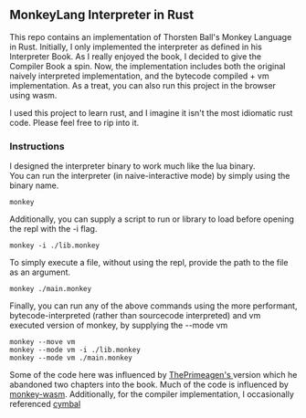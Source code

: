 ## MonkeyLang Interpreter in Rust

This repo contains an implementation of Thorsten Ball's Monkey Language in Rust. 
Initially, I only implemented the interpreter as defined in his Interpreter Book. 
As I really enjoyed the book, I decided to give the Compiler Book a spin.  Now, the 
implementation includes both the original naively interpreted implementation, and the 
bytecode compiled + vm implementation.  As a treat, you can also run this project 
in the browser using wasm. 

I used this project to learn rust, and I imagine it isn't the most idiomatic rust code.
Please feel free to rip into it.

### Instructions

I designed the interpreter binary to work much like the lua binary.  
You can run the interpreter (in naive-interactive mode) by simply using the binary name.

``` 
monkey
```

Additionally, you can supply a script to run or library to load before opening the repl 
with the -i flag. 

``` 
monkey -i ./lib.monkey
```

To simply execute a file, without using the repl, provide the path to the file as an argument. 

``` 
monkey ./main.monkey
```

Finally, you can run any of the above commands using the more performant, 
bytecode-interpreted (rather than sourcecode interpreted) and vm executed version of monkey, by supplying the --mode vm

``` 
monkey --move vm
monkey --mode vm -i ./lib.monkey
monkey --mode vm ./main.monkey 

```

Some of the code here was influenced by [ ThePrimeagen's ](https://github.com/ThePrimeagen) version which he abandoned 
two chapters into the book.  Much of the code is influenced by [monkey-wasm](https://github.com/shioyama18/monkey-wasm/tree/master).
Additionally, for the compiler implementation, I occasionally referenced [cymbal](https://github.com/shuhei/cymbal)


